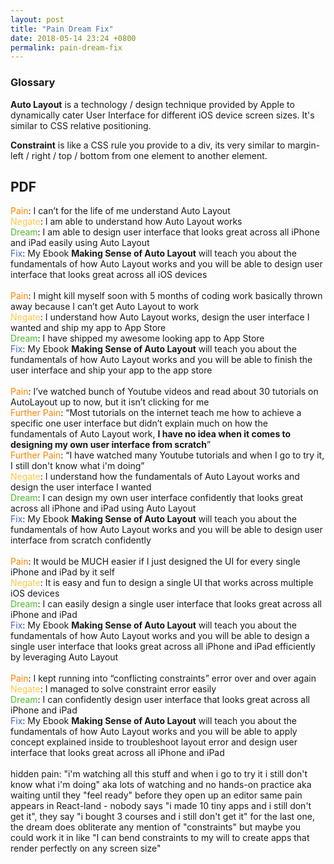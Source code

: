```yaml
---
layout: post
title: "Pain Dream Fix"
date: 2018-05-14 23:24 +0800
permalink: pain-dream-fix
---
```


### Glossary
**Auto Layout** is a technology / design technique provided by Apple to dynamically cater User Interface for different iOS device screen sizes. It's similar to CSS relative positioning.

**Constraint** is like a CSS rule you provide to a div, its very similar to margin-left / right / top / bottom from one element to another element.

## PDF

<style>
.pain{
  color: #FF8300; 

}

.negate{
  color: #FFC948; 

}

.dream{
  color: #53B632; 

}

.fix{
  color: #4062BA;
}

</style>

<span class="pain">Pain</span>: I can’t for the life of me understand Auto Layout  
<span class="negate">Negate</span>: I am able to understand how Auto Layout works  
<span class="dream">Dream</span>: I am able to design user interface that looks great across all iPhone and iPad easily using Auto Layout  
<span class="fix">Fix</span>: My Ebook **Making Sense of Auto Layout** will teach you about the fundamentals of how Auto Layout works and you will be able to design user interface that looks great across all iOS devices
<br /><br />
<span class="pain">Pain</span>: I might kill myself soon with 5 months of coding work basically thrown away because I can’t get Auto Layout to work  
<span class="negate">Negate</span>: I understand how Auto Layout works, design the user interface I wanted and ship my app to App Store  
<span class="dream">Dream</span>: I have shipped my awesome looking app to App Store  
<span class="fix">Fix</span>: My Ebook <strong>Making Sense of Auto Layout</strong> will teach you about the fundamentals of how Auto Layout works and you will be able to finish the user interface and ship your app to the app store
<br /><br />
<span class="pain">Pain</span>: I’ve watched bunch of Youtube videos and read about 30 tutorials on AutoLayout up to now, but it isn’t clicking for me  
<span class="pain">Further Pain</span>: “Most tutorials on the internet teach me how to achieve a specific one user interface but didn’t explain much on how the fundamentals of Auto Layout work, **I have no idea when it comes to designing my own user interface from scratch**”  
<span class="pain">Further Pain</span>: “I have watched many Youtube tutorials and when I go to try it, I still don't know what i'm doing”  
<span class="negate">Negate</span>: I understand how the fundamentals of Auto Layout works and design the user interface I wanted  
<span class="dream">Dream</span>: I can design my own user interface confidently that looks great across all iPhone and iPad using Auto Layout  
<span class="fix">Fix</span>: My Ebook **Making Sense of Auto Layout** will teach you about the fundamentals of how Auto Layout works and you will be able to design user interface from scratch confidently
<br /><br />
<span class="pain">Pain</span>: It would be MUCH easier if I just designed the UI for every single iPhone and iPad by it self  
<span class="negate">Negate</span>: It is easy and fun to design a single UI that works across multiple iOS devices  
<span class="dream">Dream</span>: I can easily design a single user interface that looks great across all iPhone and iPad  
<span class="fix">Fix</span>: My Ebook **Making Sense of Auto Layout** will teach you about the fundamentals of how Auto Layout works and you will be able to design a single user interface that looks great across all iPhone and iPad efficiently by leveraging Auto Layout
<br /><br />
<span class="pain">Pain</span>: I kept running into “conflicting constraints” error over and over again  
<span class="negate">Negate</span>: I managed to solve constraint error easily  
<span class="dream">Dream</span>: I can confidently design user interface that looks great across all iPhone and iPad  
<span class="fix">Fix</span>: My Ebook **Making Sense of Auto Layout** will teach you about the fundamentals of how Auto Layout works and you will be able to apply concept explained inside to troubleshoot layout error and design user interface that looks great across all iPhone and iPad
<br /><br />
hidden pain: "i'm watching all this stuff and when i go to try it i still don't know what i'm doing" aka lots of watching and no hands-on practice aka waiting until they "feel ready" before they open up an editor
same pain appears in React-land - nobody says "i made 10 tiny apps and i still don't get it", they say "i bought 3 courses and i still don't get it"
for the last one, the dream does obliterate any mention of "constraints" but maybe you could work it in like "I can bend constraints to my will to create apps that render perfectly on any screen size"